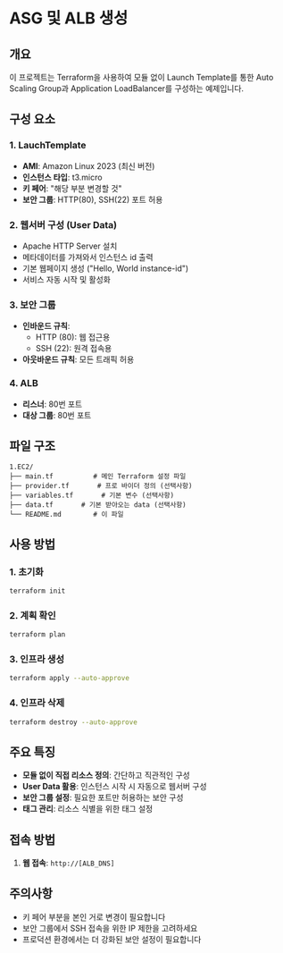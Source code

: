 # ASG 및 ALB 생성

## 개요
이 프로젝트는 Terraform을 사용하여 모듈 없이 Launch Template를 통한 Auto Scaling Group과 Application LoadBalancer를 구성하는 예제입니다.


## 구성 요소

### 1. LauchTemplate
- **AMI**: Amazon Linux 2023 (최신 버전)
- **인스턴스 타입**: t3.micro
- **키 페어**: "해당 부분 변경할 것"
- **보안 그룹**: HTTP(80), SSH(22) 포트 허용


### 2. 웹서버 구성 (User Data)
- Apache HTTP Server 설치
- 메타데이터를 가져와서 인스턴스 id 출력
- 기본 웹페이지 생성 ("Hello, World instance-id")
- 서비스 자동 시작 및 활성화

### 3. 보안 그룹
- **인바운드 규칙**:
  - HTTP (80): 웹 접근용
  - SSH (22): 원격 접속용
- **아웃바운드 규칙**: 모든 트래픽 허용

### 4. ALB
- **리스너**: 80번 포트
- **대상 그룹**: 80번 포트

## 파일 구조
```
1.EC2/
├── main.tf          # 메인 Terraform 설정 파일
├── provider.tf       # 프로 바이더 정의 (선택사항)
├── variables.tf       # 기본 변수 (선택사항)
├── data.tf       # 기본 받아오는 data (선택사항)
└── README.md        # 이 파일
```

## 사용 방법

### 1. 초기화
```bash
terraform init
```

### 2. 계획 확인
```bash
terraform plan
```

### 3. 인프라 생성
```bash
terraform apply --auto-approve
```

### 4. 인프라 삭제
```bash
terraform destroy --auto-approve
```

## 주요 특징
- **모듈 없이 직접 리소스 정의**: 간단하고 직관적인 구성
- **User Data 활용**: 인스턴스 시작 시 자동으로 웹서버 구성
- **보안 그룹 설정**: 필요한 포트만 허용하는 보안 구성
- **태그 관리**: 리소스 식별을 위한 태그 설정

## 접속 방법
1. **웹 접속**: `http://[ALB_DNS]`

## 주의사항
- 키 페어 부분을 본인 거로 변경이 필요합니다
- 보안 그룹에서 SSH 접속을 위한 IP 제한을 고려하세요
- 프로덕션 환경에서는 더 강화된 보안 설정이 필요합니다
